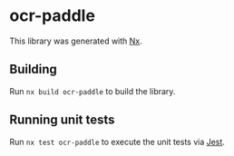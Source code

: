 # ocr-paddle

This library was generated with [Nx](https://nx.dev).

## Building

Run `nx build ocr-paddle` to build the library.

## Running unit tests

Run `nx test ocr-paddle` to execute the unit tests via [Jest](https://jestjs.io).
